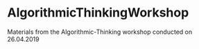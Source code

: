 # AlgorithmicThinkingWorkshop
Materials from the Algorithmic-Thinking workshop conducted on 26.04.2019
